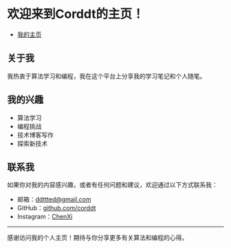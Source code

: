# 欢迎来到Corddt的主页！

- [我的主页](https://corddt.github.io)

## 关于我

我热衷于算法学习和编程，我在这个平台上分享我的学习笔记和个人随笔。

## 我的兴趣

- 算法学习
- 编程挑战
- 技术博客写作
- 探索新技术


## 联系我

如果你对我的内容感兴趣，或者有任何问题和建议，欢迎通过以下方式联系我：

- 邮箱：[ddttted@gmail.com](mailto:ddttted@gmail.com)
- GitHub：[github.com/corddt](https://github.com/corddt)
- Instagram：[ChenXi](https://www.instagram.com/chenxiii2023/)

---

感谢访问我的个人主页！期待与你分享更多有关算法和编程的心得。

